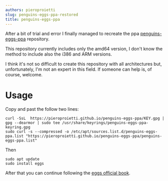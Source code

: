 ```yaml
---
authors: pieroproietti
slug: penguins-eggs-ppa-restored
title: penguins-eggs-ppa
---
```


After a bit of trial and error I finally managed to recreate the ppa [penguins-eggs-ppa](https://pieroproietti.github.io/penguins-eggs-ppa/) repository.

This repository currently includes only the amd64 version, I don't know the method to include also the i386 and ARM versions.

I think it's not so difficult to create this repository with all architectures but, unfortunately, I'm not an expert in this field. If someone can help is, of course, welcome.

# Usage
Copy and past the follow two lines:

```
curl -SsL  https://pieroproietti.github.io/penguins-eggs-ppa/KEY.gpg | gpg --dearmor | sudo tee /usr/share/keyrings/penguins-eggs-ppa-keyring.gpg
sudo curl -s --compressed -o /etc/apt/sources.list.d/penguins-eggs-ppa.list "https://pieroproietti.github.io/penguins-eggs-ppa/penguins-eggs-ppa.list"
```

Then
```
sudo apt update
sudo install eggs
```

After that you can continue following the [eggs official book](https://penguins-eggs.net/docs/tutorial-eggs/italiano.html). 
